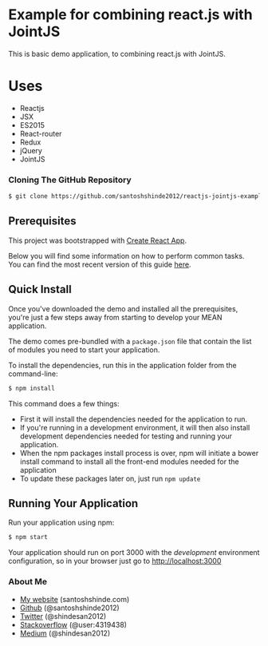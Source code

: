 # Example for combining react.js with JointJS

This is basic demo application, to combining react.js with JointJS.


# Uses

* Reactjs
* JSX
* ES2015
* React-router
* Redux
* jQuery
* JointJS


### Cloning The GitHub Repository


```bash
$ git clone https://github.com/santoshshinde2012/reactjs-jointjs-example.git
```

## Prerequisites


This project was bootstrapped with [Create React App](https://github.com/facebookincubator/create-react-app).

Below you will find some information on how to perform common tasks.<br>
You can find the most recent version of this guide [here](https://github.com/facebookincubator/create-react-app/blob/master/packages/react-scripts/template/README.md).

## Quick Install

Once you've downloaded the demo and installed all the prerequisites, you're just a few steps away from starting to develop your MEAN application.

The demo comes pre-bundled with a `package.json` file that contain the list of modules you need to start your application.

To install the dependencies, run this in the application folder from the command-line:

```bash
$ npm install
```

This command does a few things:
* First it will install the dependencies needed for the application to run.
* If you're running in a development environment, it will then also install development dependencies needed for testing and running your application.
* When the npm packages install process is over, npm will initiate a bower install command to install all the front-end modules needed for the application
* To update these packages later on, just run `npm update`

## Running Your Application

Run your application using npm:

```bash
$ npm start
```

Your application should run on port 3000 with the *development* environment configuration, so in your browser just go to [http://localhost:3000](http://localhost:3000)

### About Me

 * [My website](http://santoshshinde.com/) (santoshshinde.com)
 * [Github](https://github.com/santoshshinde2012) (@santoshshinde2012)
 * [Twitter](https://twitter.com/shindesan2012) (@shindesan2012)
 * [Stackoverflow](https://stackoverflow.com/users/4319438/santosh-shinde)  (@user:4319438)
 * [Medium](https://medium.com/@shindesan2012) (@shindesan2012)

